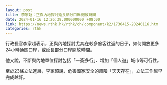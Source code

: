 ```yaml
---
layout: post
title: 李家超：正與內地探討延長部分口岸開放時間
date: 2024-01-16 12:26:39.000000000 +08:00
link: https://news.rthk.hk/rthk/ch/component/k2/1736415-20240116.htm
categories: rthk
---
```


行政長官李家超表示，正與內地探討尤其在較多旅客往返的日子，如何開放更多24小時通關口岸，或延長部分口岸開放時間。

他又說，不斷與內地單位探討包括「一簽多行」、增加「個人遊」城市等可行性。

至於23條立法進展，李家超說，危害國家安全的風險「天天存在」，立法工作越早完成越好。
